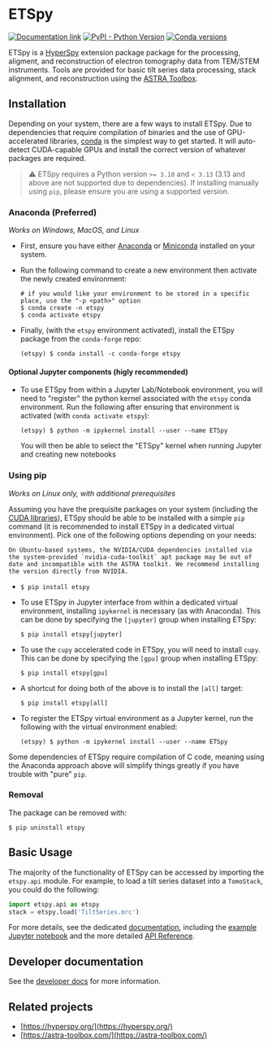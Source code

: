 # ETSpy

[![Documentation link](https://img.shields.io/badge/Documentation-blue?logo=readthedocs&logoColor=white&labelColor=gray)](https://pages.nist.gov/etspy)
[![PyPI - Python Version](https://img.shields.io/pypi/pyversions/etspy?label=pypi%2Fetspy)](https://pypi.org/project/etspy/)
[![Conda versions](https://anaconda.org/conda-forge/etspy/badges/version.svg)](https://anaconda.org/conda-forge/etspy)

ETSpy is a [HyperSpy](https://hyperspy.org) extension package package for the processing, aligment, and reconstruction
of electron tomography data from TEM/STEM instruments. Tools are provided for basic 
tilt series data processing, stack alignment, and reconstruction using the
[ASTRA Toolbox](https://astra-toolbox.com/).

## Installation

Depending on your system, there are a few ways to install ETSpy. Due to 
dependencies that require compilation of binaries and the use of GPU-accelerated
libraries, [conda](https://anaconda.org/anaconda/conda) is the simplest way to
get started. It will auto-detect CUDA-capable GPUs and install the correct version
of whatever packages are required.

> ⚠️ ETSpy requires a Python version `>= 3.10` and `< 3.13` (3.13 and above are not supported due to dependencies).
> If installing manually using `pip`, please ensure you are using a supported version.

### Anaconda (Preferred)

  *Works on Windows, MacOS, and Linux*

  * First, ensure you have either [Anaconda](https://www.anaconda.com/download/success)
    or [Miniconda](https://docs.anaconda.com/miniconda/) installed on your system.

  * Run the following command to create a new environment then activate the newly created
    environment:
    
    ```shell
    # if you would like your environment to be stored in a specific place, use the "-p <path>" option
    $ conda create -n etspy
    $ conda activate etspy
    ```

  * Finally, (with the `etspy` environment activated), install the ETSpy package
    from the `conda-forge` repo:

    ```shell
    (etspy) $ conda install -c conda-forge etspy
    ``` 

####  Optional Jupyter components (higly recommended)

  * To use ETSpy from within a Jupyter Lab/Notebook environment, you will need to
    "register" the python kernel associated with the `etspy` conda environment. Run
    the following after ensuring that environment is activated (with `conda activate etspy`):

    ```shell
    (etspy) $ python -m ipykernel install --user --name ETSpy
    ```

    You will then be able to select the "ETSpy" kernel when running Jupyter and creating new
    notebooks

###  Using pip

  *Works on Linux only, with additional prerequisites*

  Assuming you have the prequisite packages on your system (including
  the [CUDA libraries](https://docs.nvidia.com/cuda/cuda-installation-guide-linux/index.html)),
  ETSpy should be able to be installed with a simple `pip` command (it is recommended to install
  ETSpy in a dedicated virtual environment). Pick one of the following options depending on your needs:

  ```{tip}
  On Ubuntu-based systems, the NVIDIA/CUDA dependencies installed via the system-provided `nvidia-cuda-toolkit` apt package may be out of date and incompatible with the ASTRA toolkit. We recommend installing the version directly from NVIDIA.
  ```

  * ```shell
    $ pip install etspy
    ```

  * To use ETSpy in Jupyter interface from within a dedicated virtual environment, installing
    `ipykernel` is necessary (as with Anaconda). This can be done by specifying
    the `[jupyter]` group when installing ETSpy:

    ```shell
    $ pip install etspy[jupyter]
    ```

  * To use the `cupy` accelerated code in ETSpy, you will need to install `cupy`. 
    This can be done by specifying the `[gpu]` group when installing ETSpy:

    ```shell
    $ pip install etspy[gpu]
    ```

  * A shortcut for doing both of the above is to install the `[all]` target:

    ```shell
    $ pip install etspy[all]
    ```  

  * To register the ETSpy virtual environment as a Jupyter kernel, run the following with
    the virtual environment enabled:

    ```shell
    (etspy) $ python -m ipykernel install --user --name ETSpy
    ```

  Some dependencies of ETSpy require compilation of C code, meaning using the Anaconda approach
  above will simplify things greatly if you have trouble with "pure" `pip`.

### Removal

The package can be removed with:

```shell
$ pip uninstall etspy
```

## Basic Usage

The majority of the functionality of ETSpy can be accessed by importing the `etspy.api` module.
For example, to load a tilt series dataset into a `TomoStack`, you could do the following:

```python
import etspy.api as etspy
stack = etspy.load('TiltSeries.mrc')
```

For more details, see the dedicated [documentation](https://pages.nist.gov/etspy), including
the [example Jupyter notebook](https://pages.nist.gov/etspy/examples/etspy_demo.html) and the more detailed
[API Reference](https://pages.nist.gov/etspy/api.html).

## Developer documentation

See the [developer docs](https://pages.nist.gov/etspy/development) for more information.

## Related projects

- [https://hyperspy.org/](https://hyperspy.org/)
- [https://astra-toolbox.com/](https://astra-toolbox.com/)
